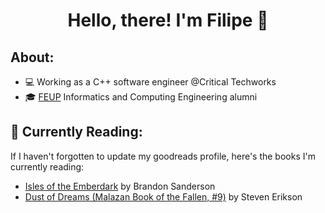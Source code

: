 <div id="body" align="center">
  <h1>
    Hello, there! I'm Filipe 👋
  </h1>
</div>


<div style="border-bottom: 0px">
  <h2>
  About:
  </h2>
</div>

- 💻 Working as a C++ software engineer @Critical Techworks
- 🎓 [FEUP](fe.up.pt) Informatics and Computing Engineering alumni 


## 🌱 Currently Reading:

If I haven't forgotten to update my goodreads profile, here's the books I'm currently reading:
- [Isles of the Emberdark](https://www.goodreads.com/book/show/210300489) by Brandon Sanderson
- [Dust of Dreams (Malazan Book of the Fallen, #9)](https://www.goodreads.com/book/show/4703427) by Steven Erikson
